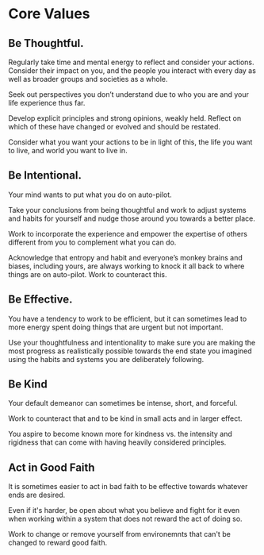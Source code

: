 # Core Values

## Be Thoughtful.

Regularly take time and mental energy to reflect and consider your actions. 
Consider their impact on you, and the people you interact with every day as well as broader groups and societies as a whole. 

Seek out perspectives you don’t understand due to who you are and your life experience thus far. 

Develop explicit principles and strong opinions, weakly held. Reflect on which of these have changed or evolved and should be restated.

Consider what you want your actions to be in light of this, the life you want to live, and world you want to live in.

## Be Intentional.

Your mind wants to put what you do on auto-pilot. 

Take your conclusions from being thoughtful and work to adjust systems and habits for yourself and nudge those around you towards a better place. 

Work to incorporate the experience and empower the expertise of others different from you to complement what you can do.

Acknowledge that entropy and habit and everyone’s monkey brains and biases, including yours, are always working to knock it all back to where things are on auto-pilot. Work to counteract this.


## Be Effective.

You have a tendency to work to be efficient, but it can sometimes lead to more energy spent doing things that are urgent but not important. 

Use your thoughtfulness and intentionality to make sure you are making the most progress as realistically possible towards the end state you imagined using the habits and systems you are deliberately following.

## Be Kind

Your default demeanor can sometimes be intense, short, and forceful. 

Work to counteract that and to be kind in small acts and in larger effect. 

You aspire to become known more for kindness vs. the intensity and rigidness that can come with having heavily considered principles.

## Act in Good Faith

It is sometimes easier to act in bad faith to be effective towards whatever ends are desired. 

Even if it's harder, be open about what you believe and fight for it even when working within a system that does not reward the act of doing so. 

Work to change or remove yourself from environemnts that can't be changed to reward good faith.
